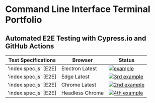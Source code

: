 # Command Line Interface Terminal Portfolio

## Automated E2E Testing with Cypress.io and GitHub Actions

| Test Specifications  | Browser | Status |
| ------------- | ------------- |--------|
| 'index.spec.js' [E2E]  | Electron Latest | [![example](https://github.com/mhykol2k/CLI-Project/actions/workflows/main.yml//badge.svg?branch=master)](.github/workflows/main.yml) |
| 'index.spec.js' [E2E]  | Edge Latest | [![3rd example](https://github.com/mhykol2k/CLI-Project/actions/workflows/edge.yml//badge.svg?branch=master)](.github/workflows/edge.yml) |
| 'index.spec.js' [E2E] | Chrome Latest | [![2nd example](https://github.com/mhykol2k/CLI-Project/actions/workflows/chrome.yml//badge.svg?branch=master)](.github/workflows/chrome.yml) |
| 'index.spec.js' [E2E]  | Headless Chrome | [![4th example](https://github.com/mhykol2k/CLI-Project/actions/workflows/headless.yml//badge.svg?branch=master)](.github/workflows/headless.yml) |
